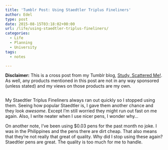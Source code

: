 ```yaml
---
title: 'Tumblr Post: Using Staedtler Triplus Fineliners'
author: Edel
type: post
date: 2015-08-15T03:18:02+00:00
url: /life/using-staedtler-triplus-fineliners/
categories:
  - Life
  - Planning
  - University
tags:
  - notes

---
```

**Disclaimer:** This is a cross post from my Tumblr blog, [Study, Scattered Me!][1]. As well, any products mentioned in this post are not in any way sponsored (unless stated) and my views on those products are my own.

<center>
  <img src="http://ift.tt/1gIHn02" alt="" />
</center>

My Staedtler Triplus Fineliners always ran out quickly so I stopped using them. Seeing how popular Staedtler is, I gave them another chance and they look _awesome_. Except I’m still worried they might run out fast on me again. Also, I write neater when I use nicer pens, I wonder why…

On another note, I&#8217;ve been using $0.03 pens for the past month no joke. I was in the Philippines and the pens there are dirt cheap. That also means that they&#8217;re not really that great of quality. Why did I stop using these again? Staedtler pens are great. The quality is too much for me to handle.

<ol class="footnote">
</ol>

 [1]: http://study.scattered.me